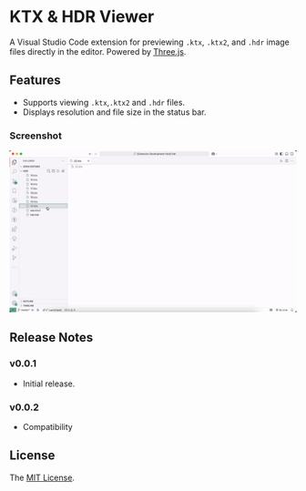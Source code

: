 # KTX & HDR Viewer

A Visual Studio Code extension for previewing `.ktx`, `.ktx2`, and `.hdr` image files directly in the editor. Powered by [Three.js](https://threejs.org/).

## Features

- Supports viewing `.ktx`,`.ktx2` and `.hdr` files.
- Displays resolution and file size in the status bar.

### Screenshot

![demo](asset/demo.gif)

## Release Notes

### v0.0.1
- Initial release.

### v0.0.2
- Compatibility

## License

The [MIT License](LICENSE).
